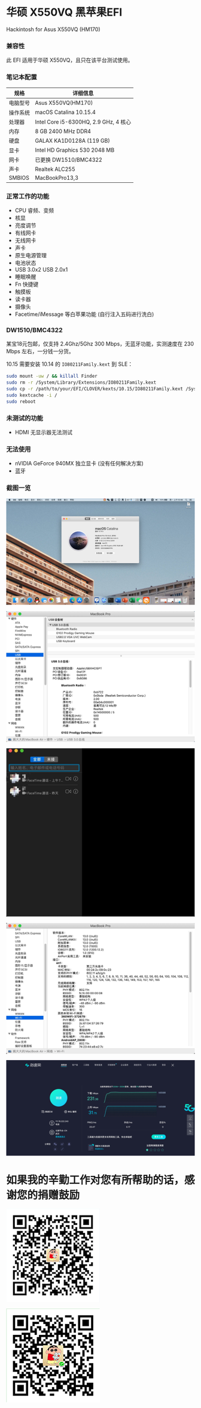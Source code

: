 # 华硕 X550VQ 黑苹果EFI
Hackintosh for Asus X550VQ (HM170)

### 兼容性

此 EFI 适用于华硕 X550VQ，且只在该平台测试使用。

### 笔记本配置

| 规格     | 详细信息                                                |
| -------- | ----------------------------------------------------- |
| 电脑型号 | Asus X550VQ(HM170)                                  |
| 操作系统 | macOS Catalina 10.15.4                                 |
| 处理器   | Intel Core i5-6300HQ, 2.9 GHz, 4 核心                  |
| 内存     | 8 GB 2400 MHz DDR4                        |
| 硬盘     | GALAX KA1D0128A  (119 GB)                     |
| 显卡     | Intel HD Graphics 530 2048 MB    |
| 网卡     | 已更换 DW1510/BMC4322                     |
| 声卡     | Realtek ALC255                                |
|SMBIOS | MacBookPro13,3     |


### 正常工作的功能

- CPU 睿频、变频
- 核显
- 亮度调节
- 有线网卡
- 无线网卡
- 声卡
- 原生电源管理
- 电池状态
- USB 3.0x2 USB 2.0x1
- 睡眠唤醒
- Fn 快捷键
- 触摸板
- 读卡器
- 摄像头
- Facetime/iMessage 等白苹果功能 (自行注入五码进行洗白)

### DW1510/BMC4322

某宝18元包邮，仅支持 2.4Ghz/5Ghz 300 Mbps，无蓝牙功能，实测速度在 230 Mbps 左右，一分钱一分货。

10.15 需要安装 10.14 的 `IO80211Family.kext` 到 SLE：
```bash
sudo mount -uw / && killall Finder
sudo rm -r /System/Library/Extensions/IO80211Family.kext
sudo cp -r /path/to/your/EFI/CLOVER/kexts/10.15/IO80211Family.kext /System/Library/Extensions/
sudo kextcache -i /
sudo reboot
```

### 未测试的功能

- HDMI 无显示器无法测试

### 无法使用

- nVIDIA GeForce 940MX 独立显卡 (没有任何解决方案)
- 蓝牙

### 截图一览

![desktop.jpg](https://github.com/bavelee/Asus_X550VQ-Hackintosh/raw/master/Screenshots/desktop.jpg)

![usb.jpg](https://github.com/bavelee/Asus_X550VQ-Hackintosh/raw/master/Screenshots/usb.jpg)

![facetime.jpg](https://github.com/bavelee/Asus_X550VQ-Hackintosh/raw/master/Screenshots/facetime.jpg)

![wifi.jpg](https://github.com/bavelee/Asus_X550VQ-Hackintosh/raw/master/Screenshots/wifi.jpg)

![speedtest.jpg](https://github.com/bavelee/Asus_X550VQ-Hackintosh/raw/master/Screenshots/speedtest.jpg)

# 如果我的辛勤工作对您有所帮助的话，感谢您的捐赠鼓励

![alipay.png](https://github.com/bavelee/Asus_X550VQ-Hackintosh/raw/master/Screenshots/alipay_250x250.png)

![wechat.png](https://github.com/bavelee/Asus_X550VQ-Hackintosh/raw/master/Screenshots/wechat_250x250.png)

